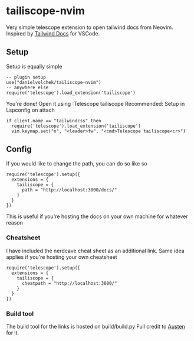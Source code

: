 # tailiscope-nvim

Very simple telescope extension to open tailwind docs from Neovim. Inspired by [Tailwind Docs](https://github.com/austenc/vscode-tailwind-docs) for VSCode. 

## Setup
Setup is equally simple 

```
-- plugin setup
use("danielvolchek/tailiscope-nvim")
-- anywhere else
require('telescope').load_extension('tailiscope')
```
You're done!
Open it using :Telescope tailiscope
Recommended:
Setup in Lspconfig on attach
```
if client.name == "tailwindcss" then
  require('telescope').load_extension('tailiscope')
  vim.keymap.set("n", "<leader>fw", "<cmd>Telescope tailiscope<cr>")
```

## Config
If you would like to change the path, you can do so like so
```
require('telescope').setup({
  extensions = {
    tailiscope = {
      path = "http://localhost:3000/docs/"
    }
  }
})
```
This is useful if you're hosting the docs on your own machine for whatever reason

### Cheatsheet
I have included the nerdcave cheat sheet as an additional link. Same idea applies if you're hosting your own cheatsheet

```
require('telescope').setup({
  extensions = {
    tailiscope = {
      cheatpath = "http://localhost:3000/"
    }
  }
})
```

### Build tool
The build tool for the links is hosted on build/build.py
Full credit to [Austen](https://github.com/austenc/vscode-tailwind-docs/blob/master/build/build.py) for it. 
